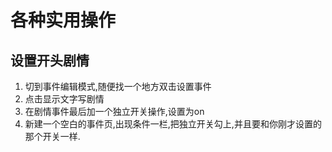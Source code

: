# 各种实用操作

## 设置开头剧情

1. 切到事件编辑模式,随便找一个地方双击设置事件
2. 点击显示文字写剧情
3. 在剧情事件最后加一个独立开关操作,设置为on
4. 新建一个空白的事件页,出现条件一栏,把独立开关勾上,并且要和你刚才设置的那个开关一样.